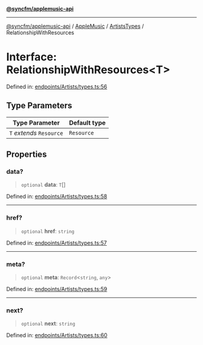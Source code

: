 [**@syncfm/applemusic-api**](../../../../../../README.md)

***

[@syncfm/applemusic-api](../../../../../../globals.md) / [AppleMusic](../../../README.md) / [ArtistsTypes](../README.md) / RelationshipWithResources

# Interface: RelationshipWithResources\<T\>

Defined in: [endpoints/Artists/types.ts:56](https://github.com/sync-fm/applemusic-api/blob/9ff258d5e3837a0cb0f9914911c5614d92f344ed/src/endpoints/Artists/types.ts#L56)

## Type Parameters

| Type Parameter | Default type |
| ------ | ------ |
| `T` *extends* `Resource` | `Resource` |

## Properties

### data?

> `optional` **data**: `T`[]

Defined in: [endpoints/Artists/types.ts:58](https://github.com/sync-fm/applemusic-api/blob/9ff258d5e3837a0cb0f9914911c5614d92f344ed/src/endpoints/Artists/types.ts#L58)

***

### href?

> `optional` **href**: `string`

Defined in: [endpoints/Artists/types.ts:57](https://github.com/sync-fm/applemusic-api/blob/9ff258d5e3837a0cb0f9914911c5614d92f344ed/src/endpoints/Artists/types.ts#L57)

***

### meta?

> `optional` **meta**: `Record`\<`string`, `any`\>

Defined in: [endpoints/Artists/types.ts:59](https://github.com/sync-fm/applemusic-api/blob/9ff258d5e3837a0cb0f9914911c5614d92f344ed/src/endpoints/Artists/types.ts#L59)

***

### next?

> `optional` **next**: `string`

Defined in: [endpoints/Artists/types.ts:60](https://github.com/sync-fm/applemusic-api/blob/9ff258d5e3837a0cb0f9914911c5614d92f344ed/src/endpoints/Artists/types.ts#L60)

